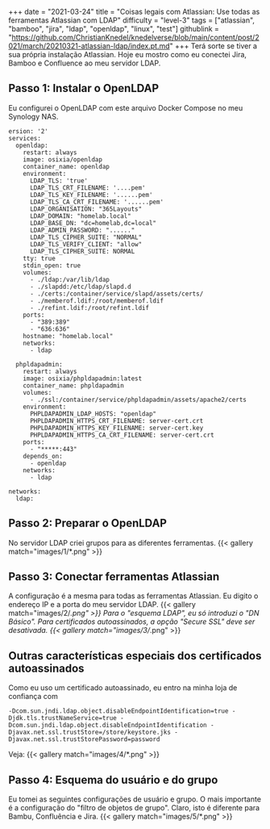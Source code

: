 +++
date = "2021-03-24"
title = "Coisas legais com Atlassian: Use todas as ferramentas Atlassian com LDAP"
difficulty = "level-3"
tags = ["atlassian", "bamboo", "jira", "ldap", "openldap", "linux", "test"]
githublink = "https://github.com/ChristianKnedel/knedelverse/blob/main/content/post/2021/march/20210321-atlassian-ldap/index.pt.md"
+++
Terá sorte se tiver a sua própria instalação Atlassian. Hoje eu mostro como eu conectei Jira, Bamboo e Confluence ao meu servidor LDAP.
## Passo 1: Instalar o OpenLDAP
Eu configurei o OpenLDAP com este arquivo Docker Compose no meu Synology NAS.
```
ersion: '2'
services:
  openldap:
    restart: always
    image: osixia/openldap
    container_name: openldap
    environment:
      LDAP_TLS: 'true'
      LDAP_TLS_CRT_FILENAME: '....pem'
      LDAP_TLS_KEY_FILENAME: '......pem'
      LDAP_TLS_CA_CRT_FILENAME: '......pem'
      LDAP_ORGANISATION: "365Layouts"
      LDAP_DOMAIN: "homelab.local"
      LDAP_BASE_DN: "dc=homelab,dc=local"
      LDAP_ADMIN_PASSWORD: "......"
      LDAP_TLS_CIPHER_SUITE: "NORMAL"
      LDAP_TLS_VERIFY_CLIENT: "allow"
      LDAP_TLS_CIPHER_SUITE: NORMAL
    tty: true
    stdin_open: true
    volumes:
      - ./ldap:/var/lib/ldap
      - ./slapdd:/etc/ldap/slapd.d
      - ./certs:/container/service/slapd/assets/certs/
      - ./memberof.ldif:/root/memberof.ldif
      - ./refint.ldif:/root/refint.ldif
    ports:
      - "389:389"
      - "636:636"
    hostname: "homelab.local"
    networks:
      - ldap

  phpldapadmin:
    restart: always
    image: osixia/phpldapadmin:latest
    container_name: phpldapadmin
    volumes:
      - ./ssl:/container/service/phpldapadmin/assets/apache2/certs
    environment:
      PHPLDAPADMIN_LDAP_HOSTS: "openldap"
      PHPLDAPADMIN_HTTPS_CRT_FILENAME: server-cert.crt
      PHPLDAPADMIN_HTTPS_KEY_FILENAME: server-cert.key
      PHPLDAPADMIN_HTTPS_CA_CRT_FILENAME: server-cert.crt
    ports:
      - "*****:443"
    depends_on:
      - openldap
    networks:
      - ldap

networks:
  ldap:

```

## Passo 2: Preparar o OpenLDAP
No servidor LDAP criei grupos para as diferentes ferramentas.
{{< gallery match="images/1/*.png" >}}

## Passo 3: Conectar ferramentas Atlassian
A configuração é a mesma para todas as ferramentas Atlassian. Eu digito o endereço IP e a porta do meu servidor LDAP.
{{< gallery match="images/2/*.png" >}}
Para o "esquema LDAP", eu só introduzi o "DN Básico". Para certificados autoassinados, a opção "Secure SSL" deve ser desativada.
{{< gallery match="images/3/*.png" >}}

## Outras características especiais dos certificados autoassinados
Como eu uso um certificado autoassinado, eu entro na minha loja de confiança com
```
-Dcom.sun.jndi.ldap.object.disableEndpointIdentification=true -Djdk.tls.trustNameService=true -Dcom.sun.jndi.ldap.object.disableEndpointIdentification -Djavax.net.ssl.trustStore=/store/keystore.jks -Djavax.net.ssl.trustStorePassword=password

```
Veja:
{{< gallery match="images/4/*.png" >}}

## Passo 4: Esquema do usuário e do grupo
Eu tomei as seguintes configurações de usuário e grupo. O mais importante é a configuração do "filtro de objetos de grupo". Claro, isto é diferente para Bambu, Confluência e Jira.
{{< gallery match="images/5/*.png" >}}